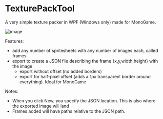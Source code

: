 # TexturePackTool
A very simple texture packer in WPF (Windows only) made for MonoGame.

![image](https://user-images.githubusercontent.com/30244654/224281532-0d211f0b-35f6-422a-af60-bcd4feb99395.png)

Features:
 - add any number of spritesheets with any number of images each, called frames
 - export to create a JSON file describing the frame {x,y,width,height} with the image
   - export without offset (no added borders)
   - export for half-pixel offset (adds a 1px transparent border around everything). Ideal for MonoGame

Notes:
 - When you click New, you specify the JSON location. This is also where the exported image will land
 - Frames added will have paths relative to the JSON path.
